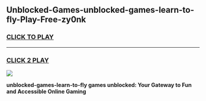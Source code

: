 
## Unblocked-Games-unblocked-games-learn-to-fly-Play-Free-zy0nk
<h3>
<a href="https://premium76.site?title=unblocked-games-learn-to-fly&ref=18A">CLICK TO PLAY</a></h3>
<hr>

<h3>
<a href="https://premium76.site?title=unblocked-games-learn-to-fly&ref=18A">CLICK 2 PLAY</a>
  
</h3>

<a href="https://premium76.site?title=unblocked-games-learn-to-fly&ref=18A"><img src="https://clearcache.store/games.png"></a>


**unblocked-games-learn-to-fly games unblocked: Your Gateway to Fun and Accessible Online Gaming**
